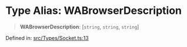 # Type Alias: WABrowserDescription

> **WABrowserDescription**: \[`string`, `string`, `string`\]

Defined in: [src/Types/Socket.ts:13](https://github.com/Fokusdotid/Baileys/blob/58a03b5a49cf326e1050515994499cb0bb76662f/src/Types/Socket.ts#L13)

